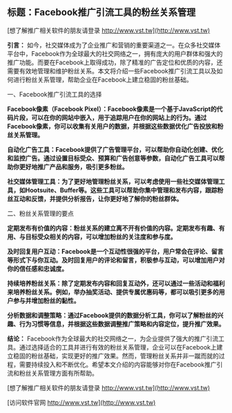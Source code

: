 ## **标题：Facebook推广引流工具的粉丝关系管理**

[想了解推广相关软件的朋友请登录 http://www.vst.tw](http://www.vst.tw)

**引言：**
如今，社交媒体成为了企业推广和营销的重要渠道之一。在众多社交媒体平台中，Facebook作为全球最大的社交网络之一，拥有庞大的用户群体和强大的推广功能。而要在Facebook上取得成功，除了精准的广告定位和优质的内容，还需要有效地管理和维护粉丝关系。本文将介绍一些Facebook推广引流工具以及如何进行粉丝关系管理，帮助企业在Facebook上建立稳固的粉丝基础。

一、Facebook推广引流工具的选择

**Facebook像素（Facebook Pixel）：Facebook像素是一个基于JavaScript的代码片段，可以在你的网站中嵌入，用于追踪用户在你的网站上的行为。通过Facebook像素，你可以收集有关用户的数据，并根据这些数据优化广告投放和粉丝关系管理。**

**自动化广告工具：Facebook提供了广告管理平台，可以帮助你自动化创建、优化和监控广告。通过设置目标受众、预算和广告创意等参数，自动化广告工具可以帮助你更好地推广产品和服务，吸引更多粉丝。**

**社交媒体管理工具：为了更好地管理粉丝关系，可以考虑使用一些社交媒体管理工具，如Hootsuite、Buffer等。这些工具可以帮助你集中管理和发布内容，跟踪粉丝互动和反馈，并提供分析报告，让你更好地了解你的粉丝群体。**

二、粉丝关系管理的要点

**定期发布有价值的内容：粉丝关系的建立离不开有价值的内容。定期发布有趣、有用、与目标受众相关的内容，可以增加粉丝的关注度和参与度。**

**及时回复用户互动：Facebook是一个互动性很强的平台，用户常会在评论、留言等形式下与你互动。及时回复用户的评论和留言，积极参与互动，可以增加用户对你的信任感和忠诚度。**

**持续培养粉丝关系：除了定期发布内容和回复互动外，还可以通过一些活动和福利来培养粉丝关系。例如，举办抽奖活动、提供专属优惠码等，都可以吸引更多的用户参与并增加粉丝的黏性。**

**分析数据和调整策略：通过Facebook提供的数据分析工具，你可以了解粉丝的兴趣、行为习惯等信息，并根据这些数据调整推广策略和内容定位，提升推广效果。**

**结论：**
Facebook作为全球最大的社交网络之一，为企业提供了强大的推广引流工具。通过选择适合的工具并进行有效的粉丝关系管理，企业可以在Facebook上建立稳固的粉丝基础，实现更好的推广效果。然而，管理粉丝关系并非一蹴而就的过程，需要持续投入和不断优化。希望本文介绍的内容能够对你在Facebook推广引流和粉丝关系管理方面有所帮助。

[想了解推广相关软件的朋友请登录 http://www.vst.tw](http://www.vst.tw)


[访问软件官网 http://www.vst.tw](http://www.vst.tw)
